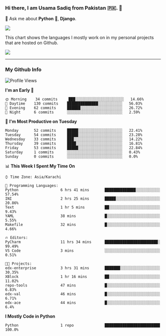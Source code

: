 ### Hi there, I am Usama Sadiq from Pakistan 🇵🇰. 👋

💬 Ask me about **Python** 🐍, **Django**. <!-- , Testing, Docker, Jenkins Automation, -->

<!--  
🗣 I love to talk about
  - Automating day-to-day stuff using Python
  - **Urdu Literature** 📚, **Anime** 💻, **Manga** 📜, **Light Novels** 📜, **Comics** 📱.  
-->

<img align="center" src="https://github-readme-stats.vercel.app/api?username=UsamaSadiq&custom_title=My Stats&show_icons=true&theme=dark&count_private=true&include_all_commits=true" />

This chart shows the languages I mostly work on in my personal projects that are hosted on Github.

<img align="center" src="https://github-readme-stats.vercel.app/api/top-langs/?username=UsamaSadiq&langs_count=10&layout=compact" />

--- 
### My Github Info
<!--START_SECTION:waka-->
![Profile Views](http://img.shields.io/badge/Profile%20Views-236-blue)

**I'm an Early 🐤** 

```text
🌞 Morning    34 commits     ███░░░░░░░░░░░░░░░░░░░░░░   14.66% 
🌆 Daytime    130 commits    ██████████████░░░░░░░░░░░   56.03% 
🌃 Evening    62 commits     ██████░░░░░░░░░░░░░░░░░░░   26.72% 
🌙 Night      6 commits      ░░░░░░░░░░░░░░░░░░░░░░░░░   2.59%

```
📅 **I'm Most Productive on Tuesday** 

```text
Monday       52 commits     █████░░░░░░░░░░░░░░░░░░░░   22.41% 
Tuesday      54 commits     █████░░░░░░░░░░░░░░░░░░░░   23.28% 
Wednesday    33 commits     ███░░░░░░░░░░░░░░░░░░░░░░   14.22% 
Thursday     39 commits     ████░░░░░░░░░░░░░░░░░░░░░   16.81% 
Friday       53 commits     █████░░░░░░░░░░░░░░░░░░░░   22.84% 
Saturday     1 commits      ░░░░░░░░░░░░░░░░░░░░░░░░░   0.43% 
Sunday       0 commits      ░░░░░░░░░░░░░░░░░░░░░░░░░   0.0%

```


📊 **This Week I Spent My Time On** 

```text
⌚︎ Time Zone: Asia/Karachi

💬 Programming Languages: 
Python                   6 hrs 41 mins       ██████████████░░░░░░░░░░░   57.54% 
INI                      2 hrs 25 mins       █████░░░░░░░░░░░░░░░░░░░░   20.86% 
Text                     1 hr 5 mins         ██░░░░░░░░░░░░░░░░░░░░░░░   9.43% 
YAML                     38 mins             █░░░░░░░░░░░░░░░░░░░░░░░░   5.55% 
Makefile                 32 mins             █░░░░░░░░░░░░░░░░░░░░░░░░   4.66%

🔥 Editors: 
PyCharm                  11 hrs 34 mins      ████████████████████████░   99.49% 
VS Code                  3 mins              ░░░░░░░░░░░░░░░░░░░░░░░░░   0.51%

🐱‍💻 Projects: 
edx-enterprise           3 hrs 31 mins       ███████░░░░░░░░░░░░░░░░░░   30.35% 
XBlock                   1 hr 16 mins        ██░░░░░░░░░░░░░░░░░░░░░░░   11.02% 
repo-tools               47 mins             █░░░░░░░░░░░░░░░░░░░░░░░░   6.83% 
edx-val                  46 mins             █░░░░░░░░░░░░░░░░░░░░░░░░   6.71% 
edx-ace                  44 mins             █░░░░░░░░░░░░░░░░░░░░░░░░   6.4%

```

**I Mostly Code in Python** 

```text
Python                   1 repo              █████████████████████████   100.0%

```



<!--END_SECTION:waka-->
<!--
**UsamaSadiq/UsamaSadiq** is a ✨ _special_ ✨ repository because its `README.md` (this file) appears on your GitHub profile.

Here are some ideas to get you started:

- 🔭 I’m currently working on ...
- 🌱 I’m currently learning ...
- 👯 I’m looking to collaborate on ...
- 🤔 I’m looking for help with ...
- 📫 How to reach me: ...
- 😄 Pronouns: ...
- ⚡ Fun fact: ...
-->

